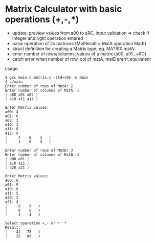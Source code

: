 # Matrix Calculator with basic operations (+,-,*)

+ update: preview values from a00 to aRC, input validation => check if integer and right operation entered 
+ basic operation of 2x matrices (MatResult = MatA operation MatB)
+ struct definition for creating a Matrix type, eg. MATRIX matA 
+ enter number of rows/columns, values of a matrix (a00, a01...aRC)
+ catch error when number of row, col of matA, matB aren't equivalent

usage:

```
$ gcc main.c matrix.c -std=c99 -o main
$ ./main
Enter number of rows of MatA: 2
Enter number of columns of MatA: 3
( a00 a01 a02 )
( a10 a11 a12 )

Enter Matrix values:
a00: 4
a01: 6
a02: 3
a10: 1
a11: 8
a12: 9
(     4    6    3   )
(     1    8    9   )

Enter number of rows of MatB: 3
Enter number of columns of MatB: 2
( a00 a01 )
( a10 a11 )
( a20 a21 )

Enter Matrix values:
a00: 8
a01: 9
a10: 0
a11: 5
a20: 3
a21: 4
(     8    9   )
(     0    5   )
(     3    4   )

Select operation +,- or *: *
Result:
(    41   78   )
(    35   85   )
```